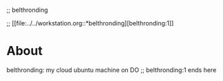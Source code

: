 ;; belthronding

;; [[file:../../workstation.org::*belthronding][belthronding:1]]
# About
belthronding: my cloud ubuntu machine on DO
;; belthronding:1 ends here
